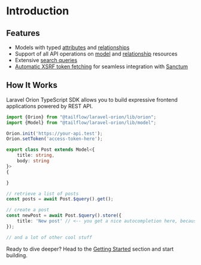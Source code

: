 # Introduction

## Features

- Models with typed [attributes](/guide/typescript-sdk/models.html#attributes) and [relationships](/guide/typescript-sdk/relationships.html#definition)
- Support of all API operations on [model](/guide/models.html) and [relationship](/guide/relationships.html) resources
- Extensive [search queries](/guide/typescript-sdk/models.html#searching-for-resources)
- [Automatic XSRF token fetching](/guide/typescript-sdk/configuration.html#auth-driver) for seamless integration with [Sanctum](https://laravel.com/docs/master/sanctum#spa-authenticating)

## How It Works

Laravel Orion TypeScript SDK allows you to build expressive frontend applications powered by REST API.

```typescript
import {Orion} from "@tailflow/laravel-orion/lib/orion";
import {Model} from "@tailflow/laravel-orion/lib/model";

Orion.init('https://your-api.test');
Orion.setToken('access-token-here');

export class Post extends Model<{
    title: string,
    body: string
}>
{

}

// retrieve a list of posts
const posts = await Post.$query().get();

// create a post
const newPost = await Post.$query().store({
    title: 'New post' // <-- you get a nice autocompletion here, because the attributes are typed 
});

// and a lot of other cool stuff
```

Ready to dive deeper? Head to the [Getting Started](/guide/typescript-sdk/getting-started.html) section and start building.